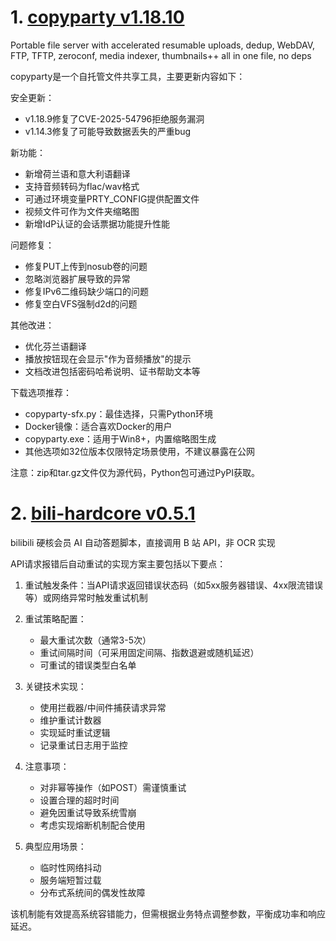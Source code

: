 
# 1. [copyparty v1.18.10](https://github.com/9001/copyparty/releases/tag/v1.18.10)  
Portable file server with accelerated resumable uploads, dedup, WebDAV, FTP, TFTP, zeroconf, media indexer, thumbnails++ all in one file, no deps

copyparty是一个自托管文件共享工具，主要更新内容如下：

安全更新：
- v1.18.9修复了CVE-2025-54796拒绝服务漏洞
- v1.14.3修复了可能导致数据丢失的严重bug

新功能：
- 新增荷兰语和意大利语翻译
- 支持音频转码为flac/wav格式
- 可通过环境变量PRTY_CONFIG提供配置文件
- 视频文件可作为文件夹缩略图
- 新增IdP认证的会话票据功能提升性能

问题修复：
- 修复PUT上传到nosub卷的问题
- 忽略浏览器扩展导致的异常
- 修复IPv6二维码缺少端口的问题
- 修复空白VFS强制d2d的问题

其他改进：
- 优化芬兰语翻译
- 播放按钮现在会显示"作为音频播放"的提示
- 文档改进包括密码哈希说明、证书帮助文本等

下载选项推荐：
- copyparty-sfx.py：最佳选择，只需Python环境
- Docker镜像：适合喜欢Docker的用户
- copyparty.exe：适用于Win8+，内置缩略图生成
- 其他选项如32位版本仅限特定场景使用，不建议暴露在公网

注意：zip和tar.gz文件仅为源代码，Python包可通过PyPI获取。

# 2. [bili-hardcore v0.5.1](https://github.com/Karben233/bili-hardcore/releases/tag/v0.5.1)  
bilibili 硬核会员 AI 自动答题脚本，直接调用 B 站 API，非 OCR 实现

API请求报错后自动重试的实现方案主要包括以下要点：

1. 重试触发条件：当API请求返回错误状态码（如5xx服务器错误、4xx限流错误等）或网络异常时触发重试机制

2. 重试策略配置：
   - 最大重试次数（通常3-5次）
   - 重试间隔时间（可采用固定间隔、指数退避或随机延迟）
   - 可重试的错误类型白名单

3. 关键技术实现：
   - 使用拦截器/中间件捕获请求异常
   - 维护重试计数器
   - 实现延时重试逻辑
   - 记录重试日志用于监控

4. 注意事项：
   - 对非幂等操作（如POST）需谨慎重试
   - 设置合理的超时时间
   - 避免因重试导致系统雪崩
   - 考虑实现熔断机制配合使用

5. 典型应用场景：
   - 临时性网络抖动
   - 服务端短暂过载
   - 分布式系统间的偶发性故障

该机制能有效提高系统容错能力，但需根据业务特点调整参数，平衡成功率和响应延迟。

